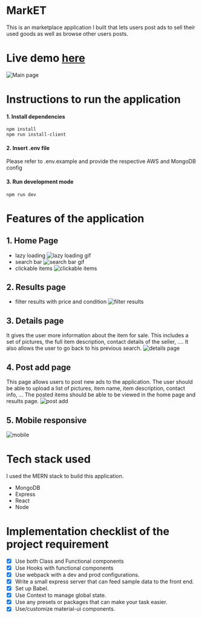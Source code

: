 # MarkET
This is an marketplace application I built that lets users post ads to sell their used goods as well as browse other users posts. 

# Live demo [here](https://fierce-peak-34730.herokuapp.com/)
![Main page](https://nvidia-assignment-images.s3.us-east-2.amazonaws.com/Screenshot+2021-10-25+224350.png)

# Instructions to run the application
#### 1. Install dependencies
```
npm install
npm run install-client
```
#### 2. Insert .env file
Please refer to .env.example and provide the respective AWS and MongoDB config

#### 3. Run development mode
```
npm run dev
```

# Features of the application
## 1. Home Page
- lazy loading
![lazy loading gif](https://nvidia-assignment-images.s3.us-east-2.amazonaws.com/recording.gif)
- search bar
![search bar gif](https://nvidia-assignment-images.s3.us-east-2.amazonaws.com/recording+(1).gif)
- clickable items
![clickable items](https://nvidia-assignment-images.s3.us-east-2.amazonaws.com/recording+(2).gif)

## 2. Results page
- filter results with price and condition
![filter results](https://nvidia-assignment-images.s3.us-east-2.amazonaws.com/recording+(4).gif)

## 3. Details page
It gives the user more information about the item for sale. This includes a set of pictures, the full item description, contact details of the seller, ….
It also allows the user to go back to his previous search.
![details page](https://nvidia-assignment-images.s3.us-east-2.amazonaws.com/recording+(5).gif)

## 4. Post add page
This page allows users to post new ads to the application. The user should be able to upload a list of pictures, item name, item description, contact info, …
The posted items should be able to be viewed in the home page and results page.
![post add](https://nvidia-assignment-images.s3.us-east-2.amazonaws.com/recording+(6).gif)

## 5. Mobile responsive
![mobile](https://nvidia-assignment-images.s3.us-east-2.amazonaws.com/recording+(7).gif)

# Tech stack used
I used the MERN stack to build this application.
- MongoDB
- Express
- React
- Node

# Implementation checklist of the project requirement
- [x] Use both Class and Functional components
- [x] Use Hooks with functional components
- [x] Use webpack with a dev and prod configurations.
- [x] Write a small express server that can feed sample data to the front end.
- [x] Set up Babel.
- [x] Use Context to manage global state.
- [x] Use any presets or packages that can make your task easier.
- [x] Use/customize material-ui components.
